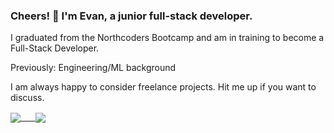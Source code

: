 ### Cheers! 👋  I'm Evan, a junior full-stack developer. 

I graduated from the Northcoders Bootcamp and am in training to become a Full-Stack Developer.

Previously: Engineering/ML background

I am always happy to consider freelance projects. Hit me up if you want to discuss.

<a href="https://github.com/imevanc/github-readme-stats">
  <img align="center" src="https://github-readme-stats.vercel.app/api?username=imevanc&hide=stars,issues,contribs&show_icons=true&theme=ayu-mirage" />
</a>
<a href="https://github.com/imevanc/github-readme-stats">
  &nbsp;&nbsp;&nbsp;&nbsp;
  <img align="center" src="https://github-readme-stats.vercel.app/api/top-langs/?username=imevanc&theme=ayu-mirage" />
</a>
